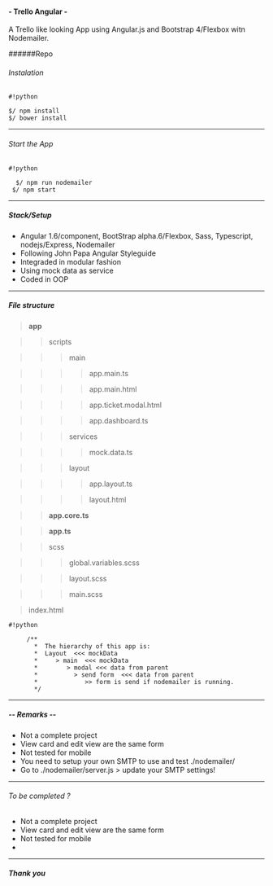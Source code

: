 #### - Trello Angular -
A Trello like looking App using Angular.js and Bootstrap 4/Flexbox witn Nodemailer.


######Repo


###### Instalation

```
#!python

$/ npm install
$/ bower install
```

***
###### Start the App

```
#!python

  $/ npm run nodemailer   
 $/ npm start
```

***
##### Stack/Setup
* Angular 1.6/component, BootStrap alpha.6/Flexbox, Sass, Typescript, nodejs/Express, Nodemailer
* Following John Papa Angular Styleguide
* Integraded in modular fashion
* Using mock data as service
* Coded in OOP
***


##### File structure

> **app**

>> scripts

>>> main

>>>> app.main.ts

>>>> app.main.html

>>>> app.ticket.modal.html

>>>> app.dashboard.ts

>>> services

>>>> mock.data.ts

>>> layout

>>>> app.layout.ts

>>>> layout.html

>> **app.core.ts**

>> **app.ts**

>> scss

>>> global.variables.scss

>>> layout.scss

>>> main.scss

> index.html

```
#!python

     /**
       *  The hierarchy of this app is:
       *  Layout  <<< mockData
       *     > main  <<< mockData
       *        > modal <<< data from parent
       *          > send form  <<< data from parent
       *             >> form is send if nodemailer is running.
       */
```

***

##### -- Remarks --
* Not a complete project
* View card and edit view are the same form
* Not tested for mobile
* You need to setup your own SMTP to use and test ./nodemailer/
* Go to ./nodemailer/server.js > update your SMTP settings!   
***

###### To be completed ?
* Not a complete project
* View card and edit view are the same form
* Not tested for mobile
* 

***

##### Thank you